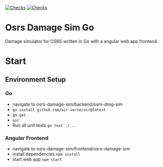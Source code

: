 [![Checks](https://github.com/Maurits825/osrs-damage-sim-go/actions/workflows/osrs-dmg-sim-test.yml/badge.svg)](https://github.com/Maurits825/osrs-damage-sim-go/actions/workflows/osrs-dmg-sim-test.yml) [![Checks](https://github.com/Maurits825/osrs-damage-sim-go/actions/workflows/web-app-test.yml/badge.svg)](https://github.com/Maurits825/osrs-damage-sim-go/actions/workflows/web-app-test.yml)

# Osrs Damage Sim Go
Damage simulator for OSRS written in Go with a angular web app frontend.

# Start

## Environment Setup
### Go
- navigate to osrs-damage-sim/backend/osrs-dmg-sim
- `go install github.com/air-verse/air@latest`
- `go get .`
- `air`
- Run all unit tests `go test ./...`

### Angular Frontend
- navigate to osrs-damage-sim/frontend/osrs-damage-sim
- install dependencies `npm install`
- start web app `npm start`
